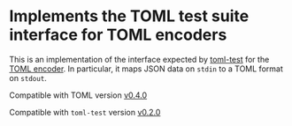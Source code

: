 # Implements the TOML test suite interface for TOML encoders

This is an implementation of the interface expected by
[toml-test](https://github.com/bingoohuang/toml-test) for the
[TOML encoder](https://github.com/bingoohuang/toml).
In particular, it maps JSON data on `stdin` to a TOML format on `stdout`.


Compatible with TOML version
[v0.4.0](https://github.com/toml-lang/toml/blob/master/versions/en/toml-v0.4.0.md)

Compatible with `toml-test` version
[v0.2.0](https://github.com/bingoohuang/toml-test/tree/v0.2.0)
